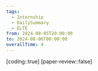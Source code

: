 ```yaml
---
tags:
  - Internship
  - DailySummary
  - ELTE
from: 2024-08-05T20:00:00
to: 2024-08-06T00:00:00
overallTime: 4
---
```

[coding::true]
[paper-review::false]
